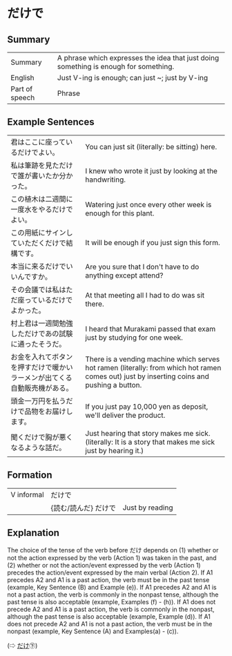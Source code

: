 # だけで

## Summary

<table><tr>   <td>Summary</td>   <td>A phrase which expresses the idea that just doing something is enough for something.</td></tr><tr>   <td>English</td>   <td>Just V-ing is enough; can just ~; just by V-ing</td></tr><tr>   <td>Part of speech</td>   <td>Phrase</td></tr></table>

## Example Sentences

<table><tr>   <td>君はここに座っているだけでよい。</td>   <td>You can just sit (literally: be sitting) here.</td></tr><tr>   <td>私は筆跡を見ただけで誰が書いたか分かった。</td>   <td>I knew who wrote it just by looking at the handwriting.</td></tr><tr>   <td>この植木は二週間に一度水をやるだけでよい。</td>   <td>Watering just once every other week is enough for this plant.</td></tr><tr>   <td>この用紙にサインしていただくだけで結構です。</td>   <td>It will be enough if you just sign this form.</td></tr><tr>   <td>本当に来るだけでいいんですか。</td>   <td>Are you sure that I don't have to do anything except attend?</td></tr><tr>   <td>その会議では私はただ座っているだけでよかった。</td>   <td>At that meeting all I had to do was sit there.</td></tr><tr>   <td>村上君は一週間勉強しただけであの試験に通ったそうだ。</td>   <td>I heard that Murakami passed that exam just by studying for one week.</td></tr><tr>   <td>お金を入れてボタンを押すだけで暖かいラーメンが出てくる自動販売機がある。</td>   <td>There is a vending machine which serves hot ramen (literally: from which hot ramen comes out) just by inserting coins and pushing a button.</td></tr><tr>   <td>頭金一万円を払うだけで品物をお届けします。</td>   <td>If you just pay 10,000 yen as deposit, we'll deliver the product.</td></tr><tr>   <td>聞くだけで胸が悪くなるような話だ。</td>   <td>Just hearing that story makes me sick. (literally: It is a story that makes me sick just by hearing it.)</td></tr></table>

## Formation

<table class="table"> <tbody><tr class="tr head"> <td class="td"><span class="bold"><span>V informal</span></span></td> <td class="td"><span class="concept">だけで</span> </td> <td class="td"><span>&nbsp;</span></td> </tr> <tr class="tr"> <td class="td"><span>&nbsp;</span></td> <td class="td"><span>{読む/読んだ} <span class="concept">だけで</span></span></td> <td class="td"><span>Just by reading</span></td> </tr> </tbody></table>

## Explanation

<p>The choice of the tense of the verb before <span class="cloze">だけ</span> depends on (1) whether or not the action expressed by the verb (Action 1) was taken in the past, and (2) whether or not the action/event expressed by the verb (Action 1) precedes the action/event expressed by the main verbal (Action 2). If A1 precedes A2 and A1 is a past action, the verb must be in the past tense (example, Key Sentence (B) and Example (e)). If A1 precedes A2 and A1 is not a past action, the verb is commonly in the nonpast tense, although the past tense is also acceptable (example, Examples (f) - (h)). If A1 does not precede A2 and A1 is a past action, the verb is commonly in the nonpast, although the past tense is also acceptable (example, Example (d)). If A1 does not precede A2 and A1 is not a past action, the verb must be in the nonpast (example, Key Sentence (A) and Examples(a) - (c)).</p>  <p>(⇨ <a href="http://bunpou.neocities.org/基本basic.html#㊦ だけ">だけ</a>㊦)</p>

